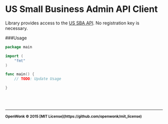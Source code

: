 US Small Business Admin API Client
===================

Library provides access to the [US SBA API](http://data.worldbank.org/developers).  No registration key is necessary.

###Usage
```go
package main

import (
	"fmt"
)

func main() {
	// TODO: Update Usage

}
```
<br>
<br>

<hr>
<small>
<strong>OpenWonk &copy; 2015 [MIT License](https://github.com/openwonk/mit_license)</strong>
</small>

